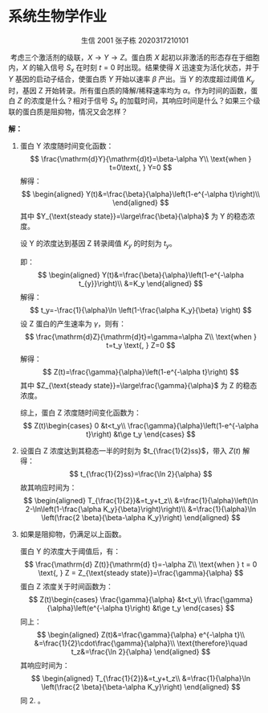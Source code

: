 # 系统生物学作业

<center>生信 2001 张子栋 2020317210101</center>

​	  考虑三个激活剂的级联，$X \to Y \to Z$。蛋白质 $X$ 起初以非激活的形态存在于细胞内，$X$ 的输入信号 $S_x$ 在时刻 $t=0$ 时出现。结果使得 $X$ 迅速变为活化状态，并于 $Y$ 基因的启动子结合，使蛋白质 $Y$ 开始以速率 $\beta$ 产出。当 $Y$ 的浓度超过阈值 $K_y$ 时，基因 Z 开始转录。所有蛋白质的降解/稀释速率均为 $\alpha$。作为时间的函数，蛋白 $Z$ 的浓度是什么？相对于信号 $S_x$ 的加载时间，其响应时间是什么？如果三个级联的蛋白质是阻抑物，情况又会怎样？

**解：**

1. 蛋白 Y 浓度随时间变化函数：
   $$
   \frac{\mathrm{d}Y}{\mathrm{d}t}=\beta-\alpha Y\\
   \text{when } t=0\text{, } Y=0
   $$
   解得：
   $$
   \begin{aligned}
   Y(t)&=\frac{\beta}{\alpha}\left(1-e^{-\alpha t}\right)\\
   \end{aligned}
   $$
   其中 $Y_{\text{steady state}}=\large\frac{\beta}{\alpha}$ 为 Y 的稳态浓度。

   设 Y 的浓度达到基因 Z 转录阈值 $K_y$ 的时刻为 $t_y$。

   即：
   $$
   \begin{aligned}
   Y(t)&=\frac{\beta}{\alpha}\left(1-e^{-\alpha t_{y}}\right)\\
   &=K_y
   \end{aligned}
   $$
   解得：
   $$
   t_y=-\frac{1}{\alpha}\ln \left(1-\frac{\alpha K_y}{\beta} \right)
   $$
   设 Z 蛋白的产生速率为 $\gamma$，则有：
   $$
   \frac{\mathrm{d}Z}{\mathrm{d}t}=\gamma=\alpha Z\\
   \text{when } t=t_y \text{, } Z=0
   $$
   解得：
   $$
   Z(t)=\frac{\gamma}{\alpha}\left(1-e^{-\alpha t}\right)
   $$
   其中 $Z_{\text{steady state}}=\large\frac{\gamma}{\alpha}$ 为 Z 的稳态浓度。

   综上，蛋白 Z 浓度随时间变化函数为：
   $$
   Z(t)\begin{cases}
   0 &t<t_y\\
   \frac{\gamma}{\alpha}\left(1-e^{-\alpha t}\right) &t\ge t_y
   \end{cases}
   $$
   
2. 设蛋白 Z 浓度达到其稳态一半的时刻为 $t_{\frac{1}{2}ss}$，带入 $Z(t)$ 解得：
   $$
   t_{\frac{1}{2}ss}=\frac{\ln 2}{\alpha}
   $$
   故其响应时间为：
   $$
   \begin{aligned}
   T_{\frac{1}{2}}&=t_y+t_z\\
   &=\frac{1}{\alpha}\left(\ln 2-\ln\left(1-\frac{\alpha K_y}{\beta}\right)\right)\\
   &=\frac{1}{\alpha}\ln \left(\frac{2 \beta}{\beta-\alpha K_y}\right)
   \end{aligned}
   $$

3. 如果是阻抑物，仍满足以上函数。

   蛋白 Y 的浓度大于阈值后，有：
   $$
   \frac{\mathrm{d} Z(t)}{\mathrm{d} t}=-\alpha Z\\
   \text{when } t = 0 \text{, } Z = Z_{\text{steady state}}=\frac{\gamma}{\alpha}
   $$
   蛋白 Z 浓度关于时间函数为：
   $$
   Z(t)\begin{cases}
   \frac{\gamma}{\alpha} &t<t_y\\
   \frac{\gamma}{\alpha}\left(e^{-\alpha t}\right) &t\ge t_y
   \end{cases}
   $$
   同上：
   $$
   \begin{aligned}
   Z(t)&=\frac{\gamma}{\alpha} e^{-\alpha t}\\
   &=\frac{1}{2}\cdot\frac{\gamma}{\alpha}\\
   \text{therefore}\quad t_z&=\frac{\ln 2}{\alpha}
   \end{aligned}
   $$
   其响应时间为：
   $$
   \begin{aligned}
   T_{\frac{1}{2}}&=t_y+t_z\\
   &=\frac{1}{\alpha}\ln \left(\frac{2 \beta}{\beta-\alpha K_y}\right)
   \end{aligned}
   $$
   同 2. 。
   
   